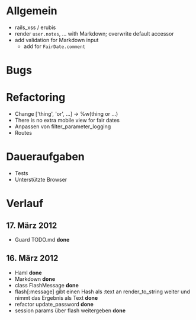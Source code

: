 Allgemein
=========

* rails_xss / erubis
* render `user.notes`, … with Markdown; overwrite default accessor
* add validation for Markdown input
  * add for `FairDate.comment`


Bugs
====


Refactoring
===========

* Change ['thing', 'or', ...] → %w(thing or ...)
* There is no extra mobile view for fair dates
* Anpassen von filter_parameter_logging
* Routes


Daueraufgaben
=============

* Tests
* Unterstützte Browser

Verlauf
=======

17\. März 2012
--------------
* Guard TODO.md **done**

16\. März 2012
-------------
* Haml **done**
* Markdown **done**
* class FlashMessage **done**
* flash[:message] gibt einen Hash als :text an render_to_string weiter und nimmt das Ergebnis als Text **done**
* refactor update_password **done**
* session params über flash weitergeben **done**
